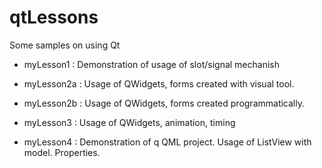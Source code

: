 # qtLessons

Some samples on using Qt

* myLesson1 : Demonstration of usage of slot/signal mechanish

* myLesson2a : Usage of QWidgets, forms created with visual tool.

* myLesson2b : Usage of QWidgets, forms created programmatically.

* myLesson3 : Usage of QWidgets, animation, timing

* myLesson4 : Demonstration of q QML project. Usage of ListView with model. Properties.


